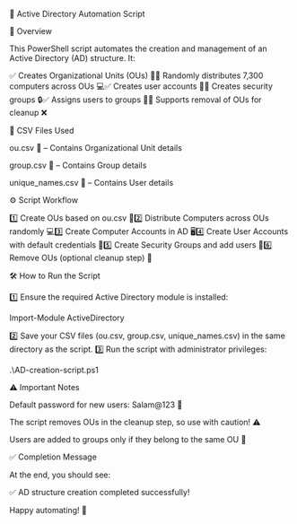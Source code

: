 🏢 Active Directory Automation Script

📌 Overview

This PowerShell script automates the creation and management of an Active Directory (AD) structure. It:

✅ Creates Organizational Units (OUs) 🏢✅ Randomly distributes 7,300 computers across OUs 💻✅ Creates user accounts 👤✅ Creates security groups 🔒✅ Assigns users to groups 👥✅ Supports removal of OUs for cleanup ❌

📂 CSV Files Used

ou.csv 📜 – Contains Organizational Unit details

group.csv 📜 – Contains Group details

unique_names.csv 📜 – Contains User details

⚙️ Script Workflow

1️⃣ Create OUs based on ou.csv 🏢2️⃣ Distribute Computers across OUs randomly 💻3️⃣ Create Computer Accounts in AD 🖥️4️⃣ Create User Accounts with default credentials 🔑5️⃣ Create Security Groups and add users 👥6️⃣ Remove OUs (optional cleanup step) 🚮

🛠️ How to Run the Script

1️⃣ Ensure the required Active Directory module is installed:

Import-Module ActiveDirectory

2️⃣ Save your CSV files (ou.csv, group.csv, unique_names.csv) in the same directory as the script.
3️⃣ Run the script with administrator privileges:

.\AD-creation-script.ps1

⚠️ Important Notes

Default password for new users: Salam@123 🔐

The script removes OUs in the cleanup step, so use with caution! ⚠️

Users are added to groups only if they belong to the same OU 📁

✅ Completion Message

At the end, you should see:

✅ AD structure creation completed successfully!

Happy automating! 🎉

